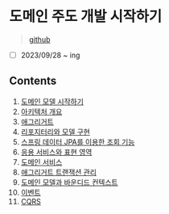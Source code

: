 # 도메인 주도 개발 시작하기

> [github](https://github.com/madvirus/ddd-start2)

- [ ] 2023/09/28 ~ ing

## Contents

1. [도메인 모델 시작하기](./chapter01.md)
2. [아키텍처 개요](./chapter02.md)
3. [애그리거트](./chapter03.md)
4. [리포지터리와 모델 구현](./chapter04.md)
5. [스프링 데이터 JPA를 이용한 조회 기능](./chapter05.md)
6. [응용 서비스와 표현 영역](./chapter06.md)
7. [도메인 서비스](./chapter07.md)
8. [애그리거트 트랜잭션 관리](./chapter08.md)
9. [도메인 모델과 바운디드 컨텍스트](./chapter09.md)
10. [이벤트](./chapter10.md)
11. [CQRS](./chapter11.md)
